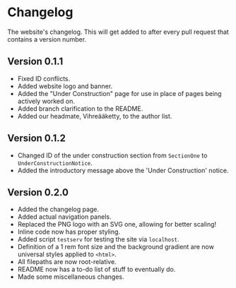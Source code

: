 # Changelog

The website's changelog.
This will get added to after every pull request that contains a version number.

## Version 0.1.1

- Fixed ID conflicts.
- Added website logo and banner.
- Added the "Under Construction" page for use in place of pages being actively worked on.
- Added branch clarification to the README.
- Added our headmate, Vihreääketty, to the author list.

## Version 0.1.2

- Changed ID of the under construction section from `SectionOne` to `UnderConstructionNotice`.
- Added the introductory message above the 'Under Construction' notice.

## Version 0.2.0

- Added the changelog page.
- Added actual navigation panels.
- Replaced the PNG logo with an SVG one, allowing for better scaling!
- Inline code now has proper styling.
- Added script `testserv` for testing the site via `localhost`.
- Definition of a 1 rem font size and the background gradient are now universal styles applied to `<html>`.
- All filepaths are now root-relative.
- README now has a to-do list of stuff to eventually do.
- Made some miscellaneous changes.
